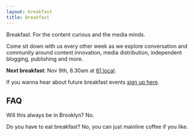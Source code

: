 ```yaml
---
layout: breakfast
title: Breakfast
---
```


Breakfast. For the content curious and the media minds. 

Come sit down with us every other week as we explore conversation and community around content innovation, media distribution, independent blogging, publishing and more. 

**Next breakfast**: Nov 9th, 8.30am at [61 local](https://www.google.com/maps/place/61+Local/@40.6870183,-73.9931875,17z/data=!3m1!4b1!4m5!3m4!1s0x89c25a4e27835eb9:0xf5363cbf2f84b91c!8m2!3d40.6870183!4d-73.9909988).

If you wanna hear about future breakfast events [sign up here](https://goo.gl/forms/8AxK2bhHeCG08a3p1).

## FAQ

Will this always be in Brooklyn? No.

Do you have to eat breakfast? No, you can just mainline coffee if you like.

